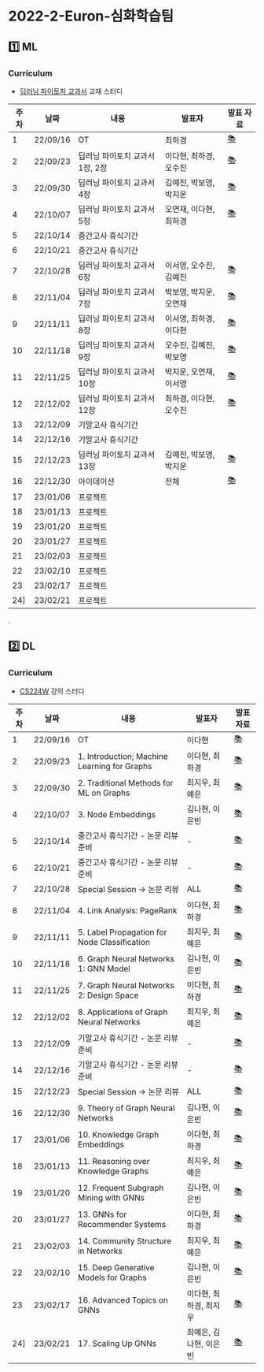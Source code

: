 # 2022-2-Euron-심화학습팀


## 1️⃣ ML 

### Curriculum
* [딥러닝 파이토치 교과서](https://thebook.io/080289/) 교재 스터디

| 주차 | 날짜 | 내용 | 발표자 | 발표 자료|
|---|---|---|---|---|
|1|22/09/16| OT | 최하경 | [📚]()
|2|22/09/23|딥러닝 파이토치 교과서 1장, 2장 |이다현, 최하경, 오수진| [📚]()
|3|22/09/30|딥러닝 파이토치 교과서 4장 |김예진, 박보영, 박지운| [📚]()
|4|22/10/07|딥러닝 파이토치 교과서 5장|오연재, 이다현, 최하경 | [📚]()
|5|22/10/14|중간고사 휴식기간
|6|22/10/21|중간고사 휴식기간
|7|22/10/28|딥러닝 파이토치 교과서 6장|이서영, 오수진, 김예진| [📚]()
|8|22/11/04|딥러닝 파이토치 교과서 7장|박보영, 박지운, 오연재| [📚]()
|9|22/11/11|딥러닝 파이토치 교과서 8장|이서영, 최하경, 이다현| [📚]()
|10|22/11/18|딥러닝 파이토치 교과서 9장|오수진, 김예진, 박보영| [📚]()
|11|22/11/25|딥러닝 파이토치 교과서 10장|박지운, 오연재, 이서영| [📚]()
|12|22/12/02|딥러닝 파이토치 교과서 12장|최하경, 이다현, 오수진| [📚]()
|13|22/12/09|기말고사 휴식기간
|14|22/12/16|기말고사 휴식기간
|15|22/12/23|딥러닝 파이토치 교과서 13장|김예진, 박보영, 박지운| [📚]()
|16|22/12/30|아이데이션|전체| [📚]()
|17|23/01/06|프로젝트
|18|23/01/13|프로젝트
|19|23/01/20|프로젝트
|20|23/01/27|프로젝트
|21|23/02/03|프로젝트
|22|23/02/10|프로젝트
|23|23/02/17|프로젝트
|24]|23/02/21|프로젝트



.


## 2️⃣ DL 

### Curriculum

* [CS224W](https://www.youtube.com/watch?v=JAB_plj2rbA&list=PLoROMvodv4rPLKxIpqhjhPgdQy7imNkDn) 강의 스터디 

| 주차 | 날짜 | 내용 | 발표자 | 발표 자료|
|---|---|---|---|---|
|1|22/09/16|OT|이다현| [📚]()
|2|22/09/23|1. Introduction; Machine Learning for Graphs | 이다현, 최하경| [📚]()
|3|22/09/30|2. Traditional Methods for ML on Graphs |최지우, 최예은 | [📚]()
|4|22/10/07|3. Node Embeddings |김나현, 이은빈 | [📚]()
|5|22/10/14| 중간고사 휴식기간 - 논문 리뷰 준비 |-| [📚]()
|6|22/10/21| 중간고사 휴식기간 - 논문 리뷰 준비 |-| [📚]()
|7|22/10/28| Special Session → 논문 리뷰 |ALL| [📚]()
|8|22/11/04| 4. Link Analysis: PageRank |이다현, 최하경 | [📚]()
|9|22/11/11| 5. Label Propagation for Node Classification |최지우, 최예은 | [📚]()
|10|22/11/18| 6. Graph Neural Networks 1: GNN Model |김나현, 이은빈 | [📚]()
|11|22/11/25| 7. Graph Neural Networks 2: Design Space |이다현, 최하경 | [📚]()
|12|22/12/02| 8. Applications of Graph Neural Networks |최지우, 최예은 | [📚]()
|13|22/12/09| 기말고사 휴식기간 -  논문 리뷰 준비 |-| [📚]()
|14|22/12/16| 기말고사 휴식기간 -  논문 리뷰 준비 |-| [📚]()
|15|22/12/23| Special Session → 논문 리뷰 |ALL | [📚]()
|16|22/12/30| 9. Theory of Graph Neural Networks |김나현, 이은빈 | [📚]()
|17|23/01/06| 10. Knowledge Graph Embeddings  |이다현, 최하경 | [📚]()
|18|23/01/13| 11. Reasoning over Knowledge Graphs |최지우, 최예은 | [📚]()
|19|23/01/20| 12. Frequent Subgraph Mining with GNNs |김나현, 이은빈 | [📚]()
|20|23/01/27| 13. GNNs for Recommender Systems |이다현, 최하경 | [📚]()
|21|23/02/03| 14. Community Structure in Networks |최지우, 최예은 | [📚]()
|22|23/02/10| 15. Deep Generative Models for Graphs |김나현, 이은빈 | [📚]()
|23|23/02/17| 16. Advanced Topics on GNNs |이다현, 최하경, 최지우 | [📚]()
|24]|23/02/21| 17. Scaling Up GNNs |최예은, 김나현, 이은빈 | [📚]()

